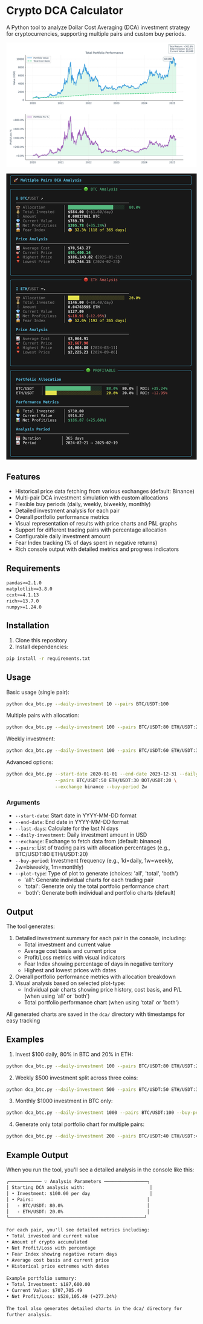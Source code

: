 # Crypto DCA Calculator

A Python tool to analyze Dollar Cost Averaging (DCA) investment strategy for cryptocurrencies, supporting multiple pairs and custom buy periods.

![DCA Analysis Example](./media/total.png)

![CLI Example](./media/cli_log.png)

## Features

- Historical price data fetching from various exchanges (default: Binance)
- Multi-pair DCA investment simulation with custom allocations
- Flexible buy periods (daily, weekly, biweekly, monthly)
- Detailed investment analysis for each pair
- Overall portfolio performance metrics
- Visual representation of results with price charts and P&L graphs
- Support for different trading pairs with percentage allocation
- Configurable daily investment amount
- Fear Index tracking (% of days spent in negative returns)
- Rich console output with detailed metrics and progress indicators

## Requirements

```
pandas>=2.1.0
matplotlib>=3.8.0
ccxt>=4.1.13
rich>=13.7.0
numpy>=1.24.0
```

## Installation

1. Clone this repository
2. Install dependencies:

```bash
pip install -r requirements.txt
```

## Usage

Basic usage (single pair):

```bash
python dca_btc.py --daily-investment 10 --pairs BTC/USDT:100
```

Multiple pairs with allocation:

```bash
python dca_btc.py --daily-investment 100 --pairs BTC/USDT:80 ETH/USDT:20
```

Weekly investment:

```bash
python dca_btc.py --daily-investment 100 --pairs BTC/USDT:60 ETH/USDT:30 SOL/USDT:10 --buy-period 1w
```

Advanced options:

```bash
python dca_btc.py --start-date 2020-01-01 --end-date 2023-12-31 --daily-investment 100 \
                  --pairs BTC/USDT:50 ETH/USDT:30 DOT/USDT:20 \
                  --exchange binance --buy-period 2w
```

### Arguments

- `--start-date`: Start date in YYYY-MM-DD format
- `--end-date`: End date in YYYY-MM-DD format
- `--last-days`: Calculate for the last N days
- `--daily-investment`: Daily investment amount in USD
- `--exchange`: Exchange to fetch data from (default: binance)
- `--pairs`: List of trading pairs with allocation percentages (e.g., BTC/USDT:80 ETH/USDT:20)
- `--buy-period`: Investment frequency (e.g., 1d=daily, 1w=weekly, 2w=biweekly, 1m=monthly)
- `--plot-type`: Type of plot to generate (choices: 'all', 'total', 'both')
  - 'all': Generate individual charts for each trading pair
  - 'total': Generate only the total portfolio performance chart
  - 'both': Generate both individual and portfolio charts (default)

## Output

The tool generates:

1. Detailed investment summary for each pair in the console, including:
   - Total investment and current value
   - Average cost basis and current price
   - Profit/Loss metrics with visual indicators
   - Fear Index showing percentage of days in negative territory
   - Highest and lowest prices with dates
2. Overall portfolio performance metrics with allocation breakdown
3. Visual analysis based on selected plot-type:
   - Individual pair charts showing price history, cost basis, and P/L (when using 'all' or 'both')
   - Total portfolio performance chart (when using 'total' or 'both')

All generated charts are saved in the `dca/` directory with timestamps for easy tracking

## Examples

1. Invest $100 daily, 80% in BTC and 20% in ETH:

```bash
python dca_btc.py --daily-investment 100 --pairs BTC/USDT:80 ETH/USDT:20
```

2. Weekly $500 investment split across three coins:

```bash
python dca_btc.py --daily-investment 500 --pairs BTC/USDT:50 ETH/USDT:30 SOL/USDT:20 --buy-period 1w
```

3. Monthly $1000 investment in BTC only:

```bash
python dca_btc.py --daily-investment 1000 --pairs BTC/USDT:100 --buy-period 1m
```

4. Generate only total portfolio chart for multiple pairs:

```bash
python dca_btc.py --daily-investment 200 --pairs BTC/USDT:40 ETH/USDT:40 SOL/USDT:20 --plot-type total
```

## Example Output

When you run the tool, you'll see a detailed analysis in the console like this:

```
╭──────────── 💡 Analysis Parameters ────────────────╮
│ Starting DCA analysis with:                        │
│ • Investment: $100.00 per day                      │
│ • Pairs:                                          │
│   - BTC/USDT: 80.0%                               │
│   - ETH/USDT: 20.0%                               │
╰──────────────────────────────────────────────────╯

For each pair, you'll see detailed metrics including:
• Total invested and current value
• Amount of crypto accumulated
• Net Profit/Loss with percentage
• Fear Index showing negative return days
• Average cost basis and current price
• Historical price extremes with dates

Example portfolio summary:
• Total Investment: $187,600.00
• Current Value: $707,705.49
• Net Profit/Loss: $520,105.49 (+277.24%)

The tool also generates detailed charts in the dca/ directory for further analysis.
```
